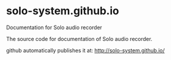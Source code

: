 # solo-system.github.io
Documentation for Solo audio recorder

The source code for documentation of Solo audio recorder.   

github automatically publishes it at:  http://solo-system.github.io/
